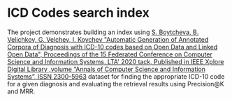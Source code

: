 # ICD Codes search index

The project demonstrates building an index using [S. Boytcheva, B. Velichkov, G. Velchev, I. Koychev "Automatic Generation of Annotated Corpora of Diagnosis with ICD-10 codes based on Open Data and Linked Open Data", Proceedings of the 15 Federated Conference on Computer Science and Information Systems, LTA' 2020 tack, Published in IEEE Xplore Digital Library ,volume “Annals of Computer Science and Information Systems”, ISSN 2300-5963](https://github.com/BorisVelichkov/ICD10-Medical-Data) dataset for finding the appropriate ICD-10 code for a given diagnosis and evaluating the retrieval results using Precision@K and MRR.

